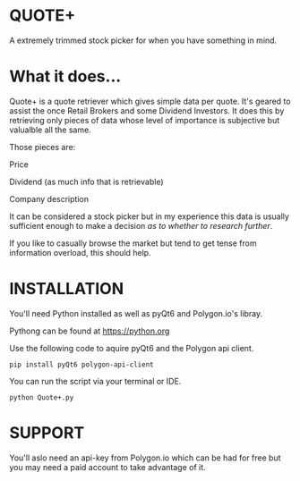 # QUOTE+
A extremely trimmed stock picker for when you have something in mind.

# What it does...

Quote+ is a quote retriever which gives simple data per quote. It's geared to assist the once Retail Brokers and some Dividend Investors.
It does this by retrieving only pieces of data whose level of importance is subjective but valualble all the same. 

Those pieces are:

Price

Dividend (as much info that is retrievable)

Company description

It can be considered a stock picker but in my experience this data is usually sufficient enough to make a decision *as to whether to research further*.

If you like to casually browse the market but tend to get tense from information overload, this should help.

# INSTALLATION

You'll need Python installed as well as pyQt6 and Polygon.io's libray.

Pythong can be found at https://python.org

Use the following code to aquire pyQt6 and the Polygon api client.

    pip install pyQt6 polygon-api-client

You can run the script via your terminal or IDE.

    python Quote+.py

# SUPPORT

You'll aslo need an api-key from Polygon.io which can be had for free but you may need a paid account to take advantage of it.
